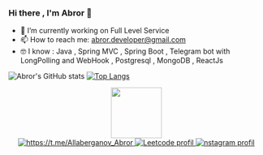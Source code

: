 ### Hi there , I'm Abror 👋

<!--
**AbrorbekAllaberganov/AbrorbekAllaberganov** is a ✨ _special_ ✨ repository because its `README.md` (this file) appears on your GitHub profile.

Here are some ideas to get you started:
-->
- 🔭 I’m currently working on Full Level Service
- 📫 How to reach me:  abror.developer@gmail.com
- 🤓 I know : Java , Spring MVC , Spring Boot , Telegram bot with LongPolling and WebHook , Postgresql , MongoDB , ReactJs

![Abror's GitHub stats](https://github-readme-stats.vercel.app/api?username=AbrorbekAllaberganov&show_icons=true&theme=shades-of-purple)
[![Top Langs](https://github-readme-stats.vercel.app/api/top-langs/?username=AbrorbekAllaberganov&layout=compact)](https://github.com/anuraghazra/github-readme-stats)
<div id="header" align="center">
  <img src="https://media.giphy.com/media/M9gbBd9nbDrOTu1Mqx/giphy.gif" width="100"/>
  
<div id="badges">
  <a href="https://t.me/Allaberganov_Abror">
    <img src="https://img.shields.io/badge/Telegram-blue?style=for-the-badge&logo=telegram&logoColor=white" alt="https://t.me/Allaberganov_Abror"/>
  </a>
  <a href="https://leetcode.com/AbrorCoder/">
    <img src="https://img.shields.io/badge/Leetcode-white?style=for-the-badge&logo=leetcode&logoColor=black" alt="Leetcode profil"/>
  </a>
  <a href="https://instagram.com/abror.developer">
    <img src="https://img.shields.io/badge/Instagram-yellow?style=for-the-badge&logo=instagram&logoColor=red" alt="nstagram profil"/>
  </a>
</div>
</div>
